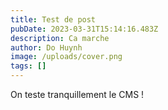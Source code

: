 ```yaml
---
title: Test de post
pubDate: 2023-03-31T15:14:16.483Z
description: Ca marche
author: Do Huynh
image: /uploads/cover.png
tags: []
---
```

O﻿n teste tranquillement le CMS !